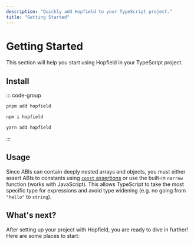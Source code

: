 ```yaml
---
description: "Quickly add Hopfield to your TypeScript project."
title: "Getting Started"
---
```


# Getting Started

This section will help you start using Hopfield in your TypeScript project.

## Install

::: code-group

```bash [pnpm]
pnpm add hopfield
```

```bash [npm]
npm i hopfield
```

```bash [yarn]
yarn add hopfield
```

:::

<!-- ::: info TypeScript Version
Hopfield requires `typescript@>=5.0.4`.
::: -->

## Usage

Since ABIs can contain deeply nested arrays and objects, you must either assert ABIs to constants using [`const` assertions](https://www.typescriptlang.org/docs/handbook/release-notes/typescript-3-4.html#const-assertions) or use the built-in `narrow` function (works with JavaScript). This allows TypeScript to take the most specific type for expressions and avoid type widening (e.g. no going from `"hello"` to `string`).

## What's next?

After setting up your project with Hopfield, you are ready to dive in further! Here are some places to start:

<!-- - [Learn about the types](/api/types) and [utilities](/api/utilities) available in Hopfield.
- Follow along with a [walkthrough](/guide/walkthrough) on building a type-safe `readContract` function.
- Check out comparisons between features in [Hopfield and TypeChain](/guide/comparisons#typechain) as well as [Hopfield and ethers.js](/guide/comparisons#ethers-js).
- Make reading and writing ABIs more human with [human-readable ABI support](/api/human). -->
